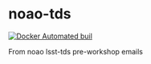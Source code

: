 # noao-tds

[![Docker Automated buil](https://img.shields.io/docker/automated/mtpatter/noao-tds.svg)](https://hub.docker.com/r/mtpatter/noao-tds/)

From noao lsst-tds pre-workshop emails
